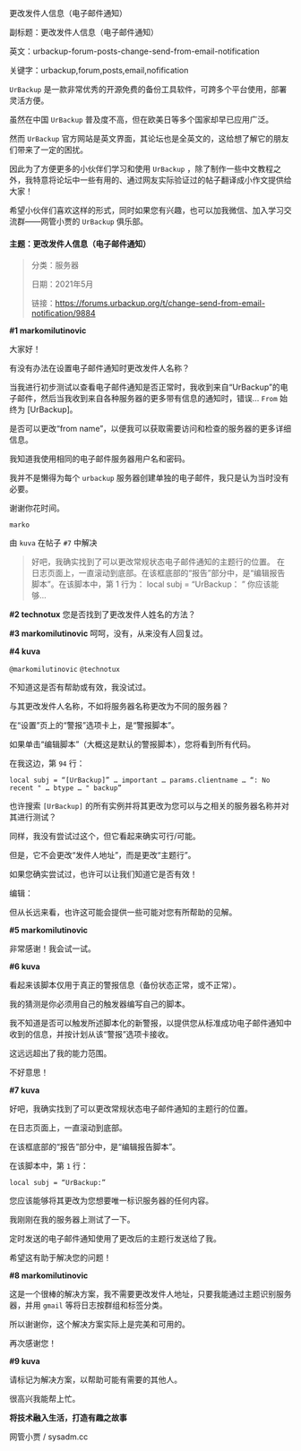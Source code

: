 更改发件人信息（电子邮件通知）

副标题：更改发件人信息（电子邮件通知）

英文：urbackup-forum-posts-change-send-from-email-notification

关键字：urbackup,forum,posts,email,nofification



`UrBackup` 是一款非常优秀的开源免费的备份工具软件，可跨多个平台使用，部署灵活方便。

虽然在中国 `UrBackup` 普及度不高，但在欧美日等多个国家却早已应用广泛。

然而 `UrBackup` 官方网站是英文界面，其论坛也是全英文的，这给想了解它的朋友们带来了一定的困扰。

因此为了方便更多的小伙伴们学习和使用 `UrBackup` ，除了制作一些中文教程之外，我特意将论坛中一些有用的、通过网友实际验证过的帖子翻译成小作文提供给大家！

希望小伙伴们喜欢这样的形式，同时如果您有兴趣，也可以加我微信、加入学习交流群——网管小贾的 `UrBackup` 俱乐部。



#### 主题：更改发件人信息（电子邮件通知）

> 分类：服务器
>
> 日期：2021年5月
>
> 链接：https://forums.urbackup.org/t/change-send-from-email-notification/9884



**#1 markomilutinovic**

大家好！

有没有办法在设置电子邮件通知时更改发件人名称？

当我进行初步测试以查看电子邮件通知是否正常时，我收到来自“UrBackup”的电子邮件，然后当我收到来自各种服务器的更多带有信息的通知时，错误... `From` 始终为 [UrBackup]。



是否可以更改“from name”，以便我可以获取需要访问和检查的服务器的更多详细信息。



我知道我使用相同的电子邮件服务器用户名和密码。

我并不是懒得为每个 `urbackup` 服务器创建单独的电子邮件，我只是认为当时没有必要。

谢谢你花时间。

`marko`



由 `kuva` 在帖子 `#7` 中解决

> 好吧，我确实找到了可以更改常规状态电子邮件通知的主题行的位置。 在日志页面上，一直滚动到底部。在该框底部的“报告”部分中，是“编辑报告脚本”。在该脚本中，第 1 行为： local subj = “UrBackup： ” 你应该能够...



**#2 technotux**
您是否找到了更改发件人姓名的方法？



**#3 markomilutinovic**
呵呵，没有，从来没有人回复过。



**#4 kuva**

`@markomilutinovic` `@technotux`

不知道这是否有帮助或有效，我没试过。

与其更改发件人名称，不如将服务器名称更改为不同的服务器？



在“设置”页上的“警报”选项卡上，是“警报脚本”。

如果单击“编辑脚本”（大概这是默认的警报脚本），您将看到所有代码。

在我这边，第 `94` 行：

```
local subj = “[UrBackup]” … important … params.clientname … “: No recent " … btype … " backup”
```



也许搜索 `[UrBackup]` 的所有实例并将其更改为您可以与之相关的服务器名称并对其进行测试？

同样，我没有尝试过这个，但它看起来确实可行/可能。

但是，它不会更改“发件人地址”，而是更改“主题行”。

如果您确实尝试过，也许可以让我们知道它是否有效！

编辑：

但从长远来看，也许这可能会提供一些可能对您有所帮助的见解。



**#5 markomilutinovic**

非常感谢！我会试一试。



**#6 kuva**

看起来该脚本仅用于真正的警报信息（备份状态正常，或不正常）。

我的猜测是你必须用自己的触发器编写自己的脚本。

我不知道是否可以触发所述脚本化的新警报，以提供您从标准成功电子邮件通知中收到的信息，并按计划从该“警报”选项卡接收。

这远远超出了我的能力范围。

不好意思！



**#7 kuva**

好吧，我确实找到了可以更改常规状态电子邮件通知的主题行的位置。

在日志页面上，一直滚动到底部。

在该框底部的“报告”部分中，是“编辑报告脚本”。

在该脚本中，第 `1` 行：

```
local subj = “UrBackup:”
```



您应该能够将其更改为您想要唯一标识服务器的任何内容。

我刚刚在我的服务器上测试了一下。

定时发送的电子邮件通知使用了更改后的主题行发送给了我。

希望这有助于解决您的问题！



**#8 markomilutinovic**

这是一个很棒的解决方案，我不需要更改发件人地址，只要我能通过主题识别服务器，并用 `gmail` 等将日志按群组和标签分类。

所以谢谢你，这个解决方案实际上是完美和可用的。

再次感谢您！



**#9 kuva**

请标记为解决方案，以帮助可能有需要的其他人。

很高兴我能帮上忙。



**将技术融入生活，打造有趣之故事**

网管小贾 / sysadm.cc